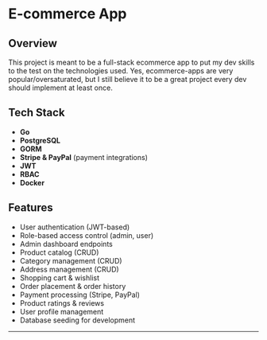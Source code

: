 # E-commerce App

## Overview
This project is meant to be a full-stack ecommerce app to put my dev skills to the test on the technologies used. Yes, ecommerce-apps are very popular/oversaturated, but I still believe it to be a great project every dev should implement at least once.

## Tech Stack

- **Go** 
- **PostgreSQL** 
- **GORM** 
- **Stripe & PayPal** (payment integrations)
- **JWT** 
- **RBAC**
- **Docker** 

## Features

- User authentication (JWT-based)
- Role-based access control (admin, user)
- Admin dashboard endpoints
- Product catalog (CRUD)
- Category management (CRUD)
- Address management (CRUD)
- Shopping cart & wishlist
- Order placement & order history
- Payment processing (Stripe, PayPal)
- Product ratings & reviews
- User profile management
- Database seeding for development

---





